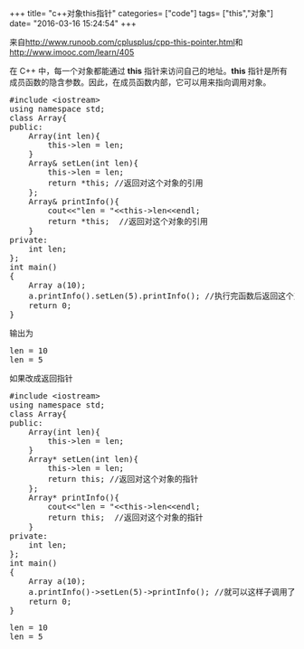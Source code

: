 +++
title= "c++对象this指针"
categories= ["code"]
tags= ["this","对象"]
date= "2016-03-16 15:24:54"
+++

来自<a href="http://www.runoob.com/cplusplus/cpp-this-pointer.html">http://www.runoob.com/cplusplus/cpp-this-pointer.html</a>和<a href="http://www.imooc.com/learn/405">http://www.imooc.com/learn/405</a>

在 C++ 中，每一个对象都能通过 <strong>this</strong> 指针来访问自己的地址。<strong>this</strong> 指针是所有成员函数的隐含参数。因此，在成员函数内部，它可以用来指向调用对象。
<pre class="brush:cpp;toolbar:false">#include &lt;iostream&gt;
using namespace std;
class Array{
public:
    Array(int len){
        this-&gt;len = len;
    }
    Array&amp; setLen(int len){
        this-&gt;len = len;
        return *this; //返回对这个对象的引用
    };
    Array&amp; printInfo(){
        cout&lt;&lt;"len = "&lt;&lt;this-&gt;len&lt;&lt;endl;
        return *this;  //返回对这个对象的引用
    }
private:
    int len;
};
int main()
{
    Array a(10);
    a.printInfo().setLen(5).printInfo(); //执行完函数后返回这个对象的引用，然后继续调用这个对象的函数
    return 0;
}</pre>
输出为
<pre class="brush:cpp;toolbar:false">len = 10
len = 5</pre>
如果改成返回指针
<pre class="brush:cpp;toolbar:false">#include &lt;iostream&gt;
using namespace std;
class Array{
public:
    Array(int len){
        this-&gt;len = len;
    }
    Array* setLen(int len){
        this-&gt;len = len;
        return this; //返回对这个对象的指针
    };
    Array* printInfo(){
        cout&lt;&lt;"len = "&lt;&lt;this-&gt;len&lt;&lt;endl;
        return this;  //返回对这个对象的指针
    }
private:
    int len;
};
int main()
{
    Array a(10);
    a.printInfo()-&gt;setLen(5)-&gt;printInfo(); //就可以这样子调用了
    return 0;
}</pre>
<pre class="brush:cpp;toolbar:false">len = 10
len = 5</pre>
​
